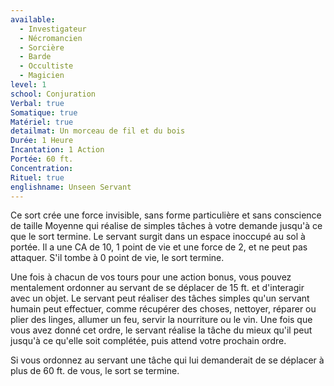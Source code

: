 ```yaml
---
available:
  - Investigateur
  - Nécromancien
  - Sorcière
  - Barde
  - Occultiste
  - Magicien
level: 1
school: Conjuration
Verbal: true
Somatique: true
Matériel: true
detailmat: Un morceau de fil et du bois
Durée: 1 Heure
Incantation: 1 Action
Portée: 60 ft.
Concentration: 
Rituel: true
englishname: Unseen Servant
---
```

Ce sort crée une force invisible, sans forme particulière et sans conscience de taille Moyenne qui réalise de simples tâches à votre demande jusqu'à ce que le sort termine. Le servant surgit dans un espace inoccupé au sol à portée. Il a une CA de 10, 1 point de vie et une force de 2, et ne peut pas attaquer. S'il tombe à 0 point de vie, le sort termine.

Une fois à chacun de vos tours pour une action bonus, vous pouvez mentalement ordonner au servant de se déplacer de 15 ft. et d'interagir avec un objet. Le servant peut réaliser des tâches simples qu'un servant humain peut effectuer, comme récupérer des choses, nettoyer, réparer ou plier des linges, allumer un feu, servir la nourriture ou le vin. Une fois que vous avez donné cet ordre, le servant réalise la tâche du mieux qu'il peut jusqu'à ce qu'elle soit complétée, puis attend votre prochain ordre.

Si vous ordonnez au servant une tâche qui lui demanderait de se déplacer à plus de 60 ft. de vous, le sort se termine.
